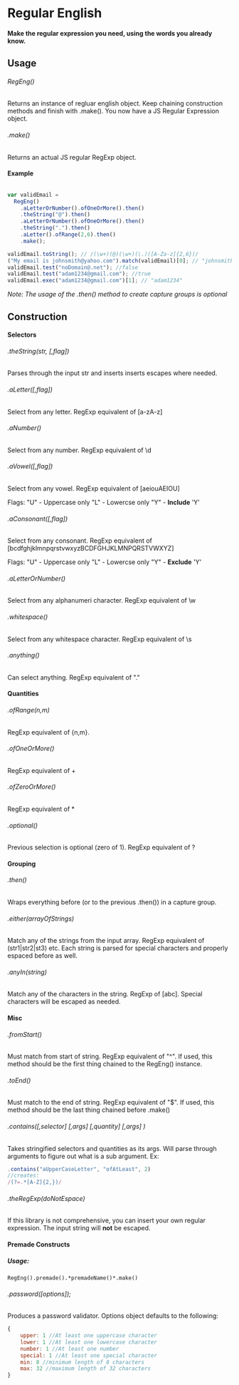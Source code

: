 # Regular English

#### Make the regular expression you need, using the words you already know.

## Usage

###### RegEng()

Returns an instance of regluar english object.
Keep chaining construction methods and finish with .make().
You now have a JS Regular Expression object.

###### .make()
Returns an actual JS regular RegExp object.

#### Example

```javascript

var validEmail =
  RegEng()
    .aLetterOrNumber().ofOneOrMore().then()
    .theString("@").then()
    .aLetterOrNumber().ofOneOrMore().then()
    .theString(".").then()
    .aLetter().ofRange(2,6).then()
    .make();

validEmail.toString(); // /(\w+)(@)(\w+)(\.)([A-Za-z]{2,6})/
("My email is johnsmith@yahoo.com").match(validEmail)[0]; // "johnsmith@yahoo.com"
validEmail.test("noDomain@.net"); //false
validEmail.test("adam1234@gmail.com"); //true
validEmail.exec("adam1234@gmail.com")[1]; // "adam1234"

```

*Note: The usage of the .then() method to create capture groups is optional*

## Construction


#### Selectors

###### .theString(str, [,flag])
Parses through the input str and inserts inserts escapes where needed.


###### .aLetter([,flag])
Select from any letter. RegExp equivalent of [a-zA-z]

###### .aNumber()
Select from any number. RegExp equivalent of \d

###### .aVowel([,flag])
Select from any vowel. RegExp equivalent of [aeiouAEIOU]

Flags:
"U" - Uppercase only
"L" - Lowercse only
"Y" - **Include** 'Y'

###### .aConsonant([,flag])
Select from any consonant.
RegExp equivalent of [bcdfghjklmnpqrstvwxyzBCDFGHJKLMNPQRSTVWXYZ]

Flags:
"U" - Uppercase only
"L" - Lowercse only
"Y" - **Exclude** 'Y'

###### .aLetterOrNumber()
Select from any alphanumeri character. RegExp equivalent of \w

###### .whitespace()
Select from any whitespace character. RegExp equivalent of \s

###### .anything()
Can select anything. RegExp equivalent of "."

#### Quantities

###### .ofRange(n,m)
RegExp equivalent of {n,m}.

###### .ofOneOrMore()
RegExp equivalent of +

###### .ofZeroOrMore()
RegExp equivalent of *

###### .optional()
Previous selection is optional (zero of 1). RegExp equivalent of ?

#### Grouping

###### .then()
Wraps everything before (or to the previous .then()) in a capture group.

###### .either(arrayOfStrings)
Match any of the strings from the input array. RegExp equivalent of (str1|str2|st3) etc. Each string is parsed for special characters and properly espaced before as well.

###### .anyIn(string)
Match any of the characters in the string. RegExp of [abc]. Special characters will be escaped as needed.

#### Misc

###### .fromStart()
Must match from start of string. RegExp equivalent of "^".
If used, this method should be the first thing chained to the RegEng() instance.

###### .toEnd()
Must match to the end of string. RegExp equivalent of "$".
If used, this method should be the last thing chained before .make()

###### .contains([,selector] [,args] [,quantity] [,args] )
Takes stringified selectors and quantities as its args. Will parse through arguments to figure out what is a sub argument. Ex:

```javascript
.contains("aUpperCaseLetter", "ofAtLeast", 2)
//creates:
/(?=.*[A-Z]{2,})/
```

###### .theRegExp(doNotEspace)
If this library is not comprehensive, you can insert your own regular expression. The input string will **not** be escaped.

#### Premade Constructs

##### Usage:

`RegEng().premade().*premadeName()*.make()`

###### .password([options]);

Produces a password validator. Options object defaults to the following:
    
```javascript
{
	upper: 1 //At least one uppercase character
	lower: 1 //At least one lowercase character
	number: 1 //At least one number
	special: 1 //At least one special character
	min: 8 //minimum length of 8 characters
	max: 32 //maximum length of 32 characters
}
```

